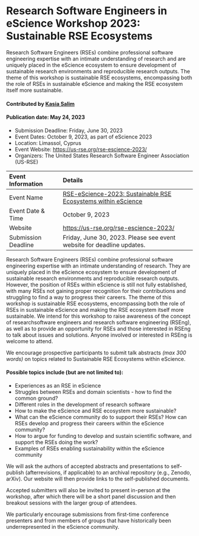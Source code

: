 # Research Software Engineers in eScience Workshop 2023: Sustainable RSE Ecosystems

Research Software Engineers (RSEs) combine professional software engineering expertise with an intimate understanding of research and are uniquely placed in the eScience ecosystem to ensure development of sustainable research environments and reproducible research outputs. 
The theme of this workshop is sustainable RSE ecosystems, encompassing both the role of RSEs in sustainable eScience and making the RSE ecosystem itself more sustainable.

#### Contributed by [Kasia Salim](https://github.com/karbarz)
#### Publication date: May 24, 2023

- Submission Deadline: Friday, June 30, 2023
- Event Dates: October 9, 2023, as part of eScience 2023 
- Location: Limassol, Cyprus
- Event Website: https://us-rse.org/rse-escience-2023/
- Organizers: The United States Research Software Engineer Association (US-RSE)


Event Information | Details
:--- | :---			   
Event Name | [RSE-eScience-2023: Sustainable RSE Ecosystems within eScience](https://us-rse.org/rse-escience-2023/)
Event Date & Time | October 9, 2023
Website | 	<https://us-rse.org/rse-escience-2023/>  
Submission Deadline | Friday, June 30, 2023. Please see event website for deadline updates.

Research Software Engineers (RSEs) combine professional software engineering expertise with an intimate understanding of research. 
They are uniquely placed in the eScience ecosystem to ensure development of sustainable research environments and reproducible research outputs. 
However, the position of RSEs within eScience is still not fully established, with many RSEs not gaining proper recognition for their contributions and struggling to find a way to progress their careers. 
The theme of this workshop is sustainable RSE ecosystems, encompassing both the role of RSEs in sustainable eScience and making the RSE ecosystem itself more sustainable. 
We intend for this workshop to raise awareness of the concept of researchsoftware engineers and research software engineering (RSEng), as well as to provide an opportunity for RSEs and those interested in RSEng to talk about issues and solutions.
Anyone involved or interested in RSEng is welcome to attend.

We encourage prospective participants to submit talk abstracts *(max 300 words)* on topics related to Sustainable RSE Ecosystems within eScience.

#### Possible topics include (but are not limited to):

* Experiences as an RSE in eScience
* Struggles between RSEs and domain scientists - how to find the common ground?
* Different roles in the development of research software
* How to make the eScience and RSE ecosystem more sustainable?
* What can the eScience community do to support their RSEs? How can RSEs develop and progress their careers within the eScience community?
* How to argue for funding to develop and sustain scientific software, and support the RSEs doing the work?
* Examples of RSEs enabling sustainability within the eScience community

We will ask the authors of accepted abstracts and presentations to self-publish (afterrevisions, if applicable) to an archival repository (e.g., Zenodo, arXiv). Our website will then provide links to the self-published documents.

Accepted submitters will also be invited to present in-person at the workshop, after which there will be a short panel discussion and then breakout sessions with the larger group of attendees.

We particularly encourage submissions from first-time conference presenters and from members of groups that have historically been underrepresented in the eScience community.

<!---
Publish: yes
Pinned: no
Topics: conferences and workshops, software engineering
--->
